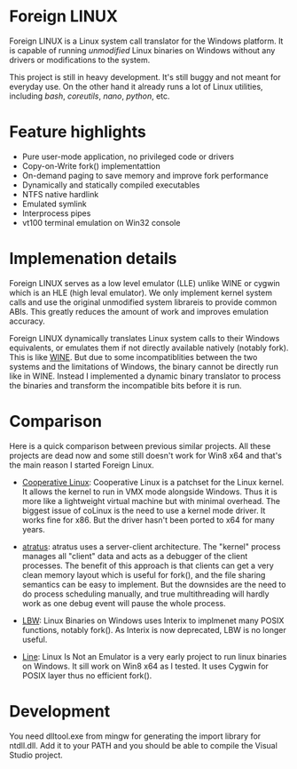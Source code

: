 Foreign LINUX
======

Foreign LINUX is a Linux system call translator for the Windows platform. It is capable of running *unmodified* Linux binaries on Windows without any drivers or modifications to the system.

This project is still in heavy development. It's still buggy and not meant for everyday use. On the other hand it already runs a lot of Linux utilities, including *bash*, *coreutils*, *nano*, *python*, etc.

Feature highlights
======

* Pure user-mode application, no privileged code or drivers
* Copy-on-Write fork() implementattion
* On-demand paging to save memory and improve fork performance
* Dynamically and statically compiled executables
* NTFS native hardlink
* Emulated symlink
* Interprocess pipes
* vt100 terminal emulation on Win32 console

Implemenation details
======
Foreign LINUX serves as a low level emulator (LLE) unlike WINE or cygwin which is an HLE (high leval emulator). We only implement kernel system calls and use the original unmodified system librareis to provide common ABIs. This greatly reduces the amount of work and improves emulation accuracy.


Foreign LINUX dynamically translates Linux system calls to their Windows equivalents, or emulates them if not directly available natively (notably fork). This is like [WINE](http://www.winehq.org). But due to some incompatiblities between the two systems and the limitations of Windows, the binary cannot be directly run like in WINE. Instead I implemented a dynamic binary translator to process the binaries and transform the incompatible bits before it is run.

Comparison
======
Here is a quick comparison between previous similar projects. All these projects are dead now and some still doesn't work for Win8 x64 and that's the main reason I started Foreign Linux.

* [Cooperative Linux](http://colinux.org): Cooperative Linux is a patchset for the Linux kernel. It allows the kernel to run in VMX mode alongside Windows. Thus it is more like a lightweight virtual machine but with minimal overhead. The biggest issue of coLinux is the need to use a kernel mode driver. It works fine for x86. But the driver hasn't been ported to x64 for many years.

* [atratus](http://atratus.org): atratus uses a server-client architecture. The "kernel" process manages all "client" data and acts as a debugger of the client processes. The benefit of this approach is that clients can get a very clean memory layout which is useful for fork(), and the file sharing semantics can be easy to implement. But the downsides are the need to do process scheduling manually, and true multithreading will hardly work as one debug event will pause the whole process.

* [LBW](http://lbw.sourceforge.net): Linux Binaries on Windows uses Interix to implmenet many POSIX functions, notably fork(). As Interix is now deprecated, LBW is no longer useful.

* [Line](http://sourceforge.net/projects/line): Linux Is Not an Emulator is a very early project to run linux binaries on Windows. It sill work on Win8 x64 as I tested. It uses Cygwin for POSIX layer thus no efficient fork().

Development
======
You need dlltool.exe from mingw for generating the import library for ntdll.dll. Add it to your PATH and you should be able to compile the Visual Studio project.
